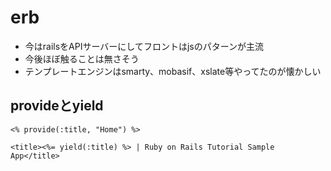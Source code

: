 # erb
- 今はrailsをAPIサーバーにしてフロントはjsのパターンが主流
- 今後ほぼ触ることは無さそう
- テンプレートエンジンはsmarty、mobasif、xslate等やってたのが懐かしい

## provideとyield
```
<% provide(:title, "Home") %>

<title><%= yield(:title) %> | Ruby on Rails Tutorial Sample App</title>
```